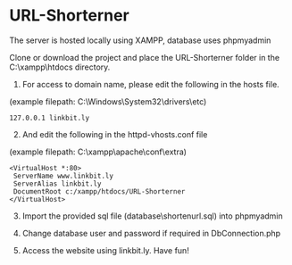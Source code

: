 # URL-Shorterner

The server is hosted locally using XAMPP, database uses phpmyadmin

Clone or download the project and place the URL-Shorterner folder in the C:\xampp\htdocs directory.

1. For access to domain name, please edit the following in the hosts file.

(example filepath: C:\Windows\System32\drivers\etc)

```
127.0.0.1 linkbit.ly
```
2. And edit the following in the httpd-vhosts.conf file

(example filepath: C:\xampp\apache\conf\extra)

```
<VirtualHost *:80>
 ServerName www.linkbit.ly
 ServerAlias linkbit.ly
 DocumentRoot c:/xampp/htdocs/URL-Shorterner
</VirtualHost>
```
3. Import the provided sql file (database\shortenurl.sql) into phpmyadmin

4. Change database user and password if required in DbConnection.php

5. Access the website using linkbit.ly. Have fun!
